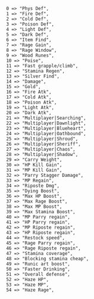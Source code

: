 		0 => "Phys Def", 
		1 => "Fire Def", 		
		2 => "Cold Def",          
		3 => "Poison Def",          
		4 => "Light Def",          
		5 => "Dark Def",          
		6 => "Item Find",
		7 => "Rage Gain", 
		8 => "Rage Window", 
		9 => "Wood Runes", 
        10 => "Poise", 
		11 => "Fast grapple/climb", 
		12 => "Stamina Regen", 
		13 => "Silver Find", 
		14 => "Damage", 
		15 => "Gold", 
		16 => "Fire Atk", 
		17 => "Cold Atk", 
		18 => "Poison Atk", 
		19 => "Light Atk", 
		20 => "Dark Atk", 
		21 => "Multiplayer|Searching", 
		22 => "Multiplayer|Dawnlight", 
		23 => "Multiplayer|Blueheart", 
		24 => "Multiplayer|Oathbound", 
		25 => "Multiplayer|Shroud", 
		26 => "Multiplayer|Sheriff", 
		27 => "Multiplayer|Chaos", 
		28 => "Multiplayer|Shadow", 
		29 => "Carry Weight",
		30 => "HP Kill Gain", 
		31 => "MP Kill Gain", 
		32 => "Parry Stagger Damage", 
		33 => "MP Regain", 
		34 => "Riposte Dmg", 
		35 => "Dying Boost", 
		36 => "Max HP Boost", 
		37 => "Max Rage Boost", 
		38 => "Max MP Boost", 
		39 => "Max Stamina Boost", 
		40 => "MP Parry regain", 
		41 => "HP Parry regain", 
		42 => "MP Riposte regain", 
		43 => "HP Riposte regain", 
		44 => "Restock speed", 
		45 => "Rage Parry regain", 
		46 => "Rage Riposte regain", 
		47 => "Stamina coverage", 
		48 => "Blocking stamina cheap", 
		49 => "Runic art boost", 
		50 => "Faster Drinking", 
		51 => "Overall defense", 
		52 => "Haze HP", 
		53 => "Haze MP", 
		54 => "Haze Rage",